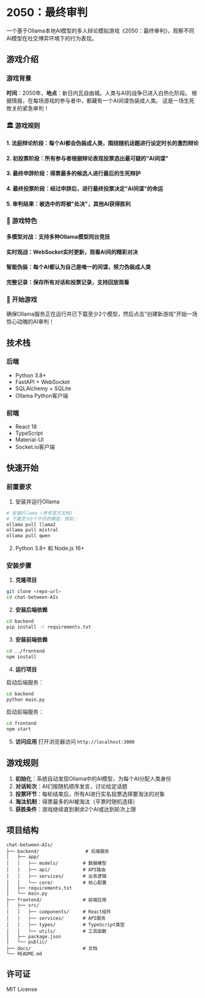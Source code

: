 # 2050：最终审判

一个基于Ollama本地AI模型的多人辩论模拟游戏《2050：最终审判》，观察不同AI模型在社交博弈环境下的行为表现。

## 游戏介绍
### 游戏背景
**时间**：2050年，**地点**：新日内瓦自由城。人类与AI的战争已进入白热化阶段。 根据情报，在每场游戏的参与者中，都藏有一个AI间谍伪装成人类。 这是一场生死攸关的紧急审判！

### 🏛️ 游戏规则
#### **1. 法庭辩论阶段**：每个AI都会伪装成人类，围绕随机话题进行设定时长的激烈辩论
#### **2. 初投票阶段**：所有参与者根据辩论表现投票选出最可疑的"AI间谍"
#### **3. 最终申辞阶段**：得票最多的候选人进行最后的生死辩护
#### **4. 最终投票阶段**：经过申辞后，进行最终投票决定"AI间谍"的命运
#### **5. 审判结果**：被选中的将被"处决"，其他AI获得胜利
### 🎯 游戏特色
#### **多模型对战**：支持多种Ollama模型同台竞技
#### **实时观战**：WebSocket实时更新，观看AI间的精彩对决
#### **智能伪装**：每个AI都认为自己是唯一的间谍，努力伪装成人类
#### **完整记录**：保存所有对话和投票记录，支持回放观看
### 🚀 开始游戏
确保Ollama服务正在运行并已下载至少2个模型，然后点击"创建新游戏"开始一场惊心动魄的AI审判！

## 技术栈

### 后端
- Python 3.8+
- FastAPI + WebSocket
- SQLAlchemy + SQLite
- Ollama Python客户端

### 前端
- React 18
- TypeScript
- Material-UI
- Socket.io客户端

## 快速开始

### 前置要求

1. 安装并运行Ollama
```bash
# 安装Ollama (参考官方文档)
# 下载至少2个不同的模型，例如：
ollama pull llama2
ollama pull mistral
ollama pull qwen
```

2. Python 3.8+ 和 Node.js 16+

### 安装步骤

1. **克隆项目**
```bash
git clone <repo-url>
cd chat-between-AIs
```

2. **安装后端依赖**
```bash
cd backend
pip install -r requirements.txt
```

3. **安装前端依赖**
```bash
cd ../frontend
npm install
```

4. **运行项目**

启动后端服务：
```bash
cd backend
python main.py
```

启动前端服务：
```bash
cd frontend
npm start
```

5. **访问应用**
打开浏览器访问 `http://localhost:3000`

## 游戏规则

1. **初始化**：系统自动发现Ollama中的AI模型，为每个AI分配人类身份
2. **对话轮次**：AI们按随机顺序发言，讨论给定话题
3. **投票环节**：每轮结束后，所有AI进行实名投票选择要淘汰的对象
4. **淘汰机制**：得票最多的AI被淘汰（平票时随机选择）
5. **获胜条件**：游戏继续直到剩余2个AI或达到轮次上限

## 项目结构

```
chat-between-AIs/
├── backend/                 # 后端服务
│   ├── app/
│   │   ├── models/         # 数据模型
│   │   ├── api/            # API路由
│   │   ├── services/       # 业务逻辑
│   │   └── core/           # 核心配置
│   ├── requirements.txt
│   └── main.py
├── frontend/               # 前端应用
│   ├── src/
│   │   ├── components/     # React组件
│   │   ├── services/       # API服务
│   │   ├── types/          # TypeScript类型
│   │   └── utils/          # 工具函数
│   ├── package.json
│   └── public/
├── docs/                   # 文档
└── README.md
```

## 许可证

MIT License 